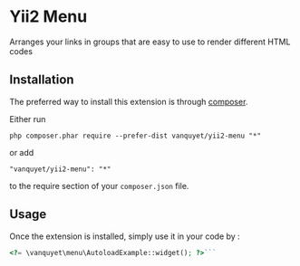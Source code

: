 Yii2 Menu
=========
Arranges your links in groups that are easy to use to render different HTML codes

Installation
------------

The preferred way to install this extension is through [composer](http://getcomposer.org/download/).

Either run

```
php composer.phar require --prefer-dist vanquyet/yii2-menu "*"
```

or add

```
"vanquyet/yii2-menu": "*"
```

to the require section of your `composer.json` file.


Usage
-----

Once the extension is installed, simply use it in your code by  :

```php
<?= \vanquyet\menu\AutoloadExample::widget(); ?>```